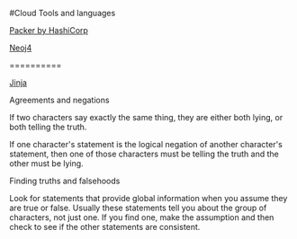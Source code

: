 #Cloud Tools and languages

[Packer by HashiCorp](https://www.packer.io/)

[Neoj4](https://neo4j.com/) 

==========


[Jinja](https://jinja.palletsprojects.com/en/3.1.x/intro/#installation)



Agreements and negations

If two characters say exactly the same thing, they are either both lying, or both telling the truth.

If one character's statement is the logical negation of another character's statement, then one of those characters must be telling the truth and the other must be lying.


Finding truths and falsehoods

Look for statements that provide global information when you assume they are true or false. Usually these statements tell you about the group of characters, not just one. If you find one, make the assumption and then check to see if the other statements are consistent.
